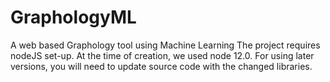 # GraphologyML
A web based Graphology tool using Machine Learning
The project requires nodeJS set-up. At the time of creation, we used node 12.0. For using later versions, you will need to update source code with the changed libraries. 


